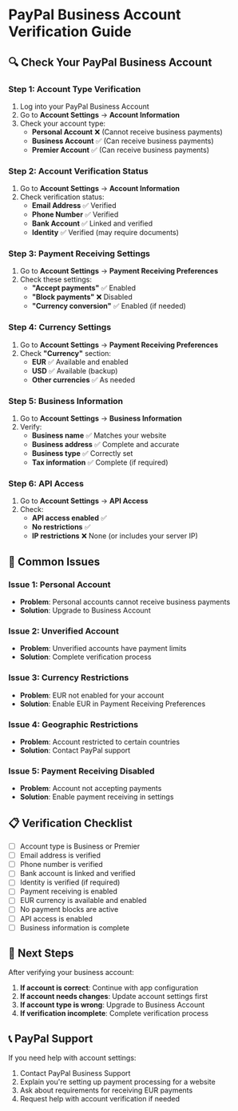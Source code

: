 # PayPal Business Account Verification Guide

## 🔍 **Check Your PayPal Business Account**

### **Step 1: Account Type Verification**
1. Log into your PayPal Business Account
2. Go to **Account Settings** → **Account Information**
3. Check your account type:
   - **Personal Account** ❌ (Cannot receive business payments)
   - **Business Account** ✅ (Can receive business payments)
   - **Premier Account** ✅ (Can receive business payments)

### **Step 2: Account Verification Status**
1. Go to **Account Settings** → **Account Information**
2. Check verification status:
   - **Email Address** ✅ Verified
   - **Phone Number** ✅ Verified
   - **Bank Account** ✅ Linked and verified
   - **Identity** ✅ Verified (may require documents)

### **Step 3: Payment Receiving Settings**
1. Go to **Account Settings** → **Payment Receiving Preferences**
2. Check these settings:
   - **"Accept payments"** ✅ Enabled
   - **"Block payments"** ❌ Disabled
   - **"Currency conversion"** ✅ Enabled (if needed)

### **Step 4: Currency Settings**
1. Go to **Account Settings** → **Payment Receiving Preferences**
2. Check **"Currency"** section:
   - **EUR** ✅ Available and enabled
   - **USD** ✅ Available (backup)
   - **Other currencies** ✅ As needed

### **Step 5: Business Information**
1. Go to **Account Settings** → **Business Information**
2. Verify:
   - **Business name** ✅ Matches your website
   - **Business address** ✅ Complete and accurate
   - **Business type** ✅ Correctly set
   - **Tax information** ✅ Complete (if required)

### **Step 6: API Access**
1. Go to **Account Settings** → **API Access**
2. Check:
   - **API access enabled** ✅
   - **No restrictions** ✅
   - **IP restrictions** ❌ None (or includes your server IP)

## 🚨 **Common Issues**

### **Issue 1: Personal Account**
- **Problem**: Personal accounts cannot receive business payments
- **Solution**: Upgrade to Business Account

### **Issue 2: Unverified Account**
- **Problem**: Unverified accounts have payment limits
- **Solution**: Complete verification process

### **Issue 3: Currency Restrictions**
- **Problem**: EUR not enabled for your account
- **Solution**: Enable EUR in Payment Receiving Preferences

### **Issue 4: Geographic Restrictions**
- **Problem**: Account restricted to certain countries
- **Solution**: Contact PayPal support

### **Issue 5: Payment Receiving Disabled**
- **Problem**: Account not accepting payments
- **Solution**: Enable payment receiving in settings

## 📋 **Verification Checklist**

- [ ] Account type is Business or Premier
- [ ] Email address is verified
- [ ] Phone number is verified
- [ ] Bank account is linked and verified
- [ ] Identity is verified (if required)
- [ ] Payment receiving is enabled
- [ ] EUR currency is available and enabled
- [ ] No payment blocks are active
- [ ] API access is enabled
- [ ] Business information is complete

## 🎯 **Next Steps**

After verifying your business account:

1. **If account is correct**: Continue with app configuration
2. **If account needs changes**: Update account settings first
3. **If account type is wrong**: Upgrade to Business Account
4. **If verification incomplete**: Complete verification process

## 📞 **PayPal Support**

If you need help with account settings:
1. Contact PayPal Business Support
2. Explain you're setting up payment processing for a website
3. Ask about requirements for receiving EUR payments
4. Request help with account verification if needed
